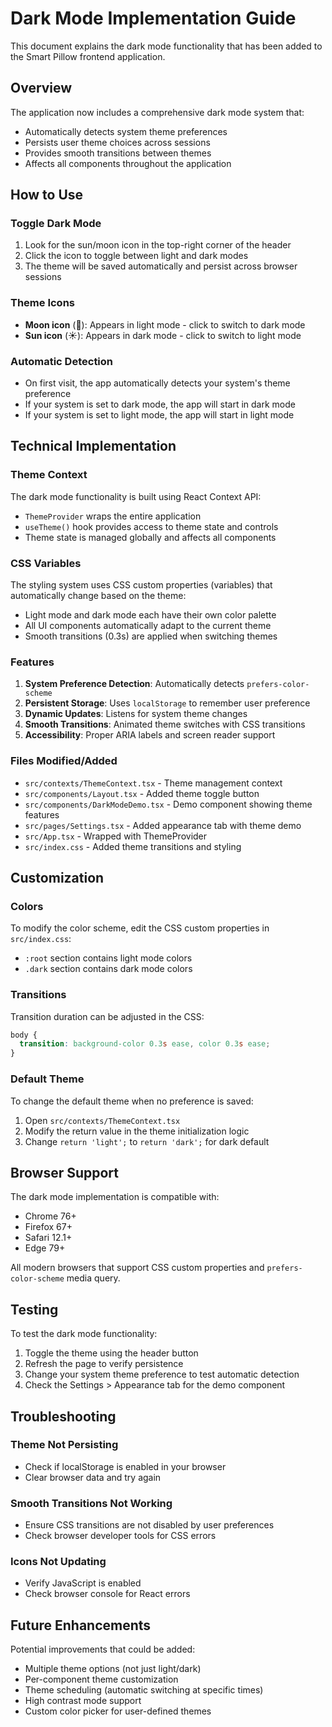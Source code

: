 # Dark Mode Implementation Guide

This document explains the dark mode functionality that has been added to the Smart Pillow frontend application.

## Overview

The application now includes a comprehensive dark mode system that:
- Automatically detects system theme preferences
- Persists user theme choices across sessions
- Provides smooth transitions between themes
- Affects all components throughout the application

## How to Use

### Toggle Dark Mode
1. Look for the sun/moon icon in the top-right corner of the header
2. Click the icon to toggle between light and dark modes
3. The theme will be saved automatically and persist across browser sessions

### Theme Icons
- **Moon icon** (🌙): Appears in light mode - click to switch to dark mode
- **Sun icon** (☀️): Appears in dark mode - click to switch to light mode

### Automatic Detection
- On first visit, the app automatically detects your system's theme preference
- If your system is set to dark mode, the app will start in dark mode
- If your system is set to light mode, the app will start in light mode

## Technical Implementation

### Theme Context
The dark mode functionality is built using React Context API:
- `ThemeProvider` wraps the entire application
- `useTheme()` hook provides access to theme state and controls
- Theme state is managed globally and affects all components

### CSS Variables
The styling system uses CSS custom properties (variables) that automatically change based on the theme:
- Light mode and dark mode each have their own color palette
- All UI components automatically adapt to the current theme
- Smooth transitions (0.3s) are applied when switching themes

### Features
1. **System Preference Detection**: Automatically detects `prefers-color-scheme`
2. **Persistent Storage**: Uses `localStorage` to remember user preference
3. **Dynamic Updates**: Listens for system theme changes
4. **Smooth Transitions**: Animated theme switches with CSS transitions
5. **Accessibility**: Proper ARIA labels and screen reader support

### Files Modified/Added
- `src/contexts/ThemeContext.tsx` - Theme management context
- `src/components/Layout.tsx` - Added theme toggle button
- `src/components/DarkModeDemo.tsx` - Demo component showing theme features
- `src/pages/Settings.tsx` - Added appearance tab with theme demo
- `src/App.tsx` - Wrapped with ThemeProvider
- `src/index.css` - Added theme transitions and styling

## Customization

### Colors
To modify the color scheme, edit the CSS custom properties in `src/index.css`:
- `:root` section contains light mode colors
- `.dark` section contains dark mode colors

### Transitions
Transition duration can be adjusted in the CSS:
```css
body {
  transition: background-color 0.3s ease, color 0.3s ease;
}
```

### Default Theme
To change the default theme when no preference is saved:
1. Open `src/contexts/ThemeContext.tsx`
2. Modify the return value in the theme initialization logic
3. Change `return 'light';` to `return 'dark';` for dark default

## Browser Support

The dark mode implementation is compatible with:
- Chrome 76+
- Firefox 67+
- Safari 12.1+
- Edge 79+

All modern browsers that support CSS custom properties and `prefers-color-scheme` media query.

## Testing

To test the dark mode functionality:
1. Toggle the theme using the header button
2. Refresh the page to verify persistence
3. Change your system theme preference to test automatic detection
4. Check the Settings > Appearance tab for the demo component

## Troubleshooting

### Theme Not Persisting
- Check if localStorage is enabled in your browser
- Clear browser data and try again

### Smooth Transitions Not Working
- Ensure CSS transitions are not disabled by user preferences
- Check browser developer tools for CSS errors

### Icons Not Updating
- Verify JavaScript is enabled
- Check browser console for React errors

## Future Enhancements

Potential improvements that could be added:
- Multiple theme options (not just light/dark)
- Per-component theme customization
- Theme scheduling (automatic switching at specific times)
- High contrast mode support
- Custom color picker for user-defined themes